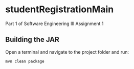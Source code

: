 # studentRegistrationMain
Part 1 of Software Engineering III Assignment 1

## Building the JAR
Open a terminal and navigate to the project folder and run:
```bash
mvn clean package
```
